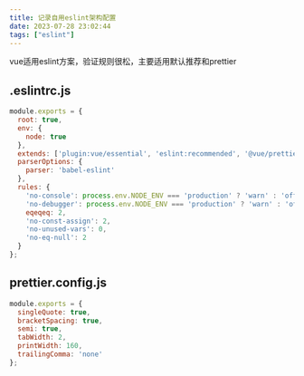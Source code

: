 ```yaml
---
title: 记录自用eslint架构配置
date: 2023-07-28 23:02:44
tags: ["eslint"]
---
```

vue适用eslint方案，验证规则很松，主要适用默认推荐和prettier

## .eslintrc.js
``` javascript
module.exports = {
  root: true,
  env: {
    node: true
  },
  extends: ['plugin:vue/essential', 'eslint:recommended', '@vue/prettier'],
  parserOptions: {
    parser: 'babel-eslint'
  },
  rules: {
    'no-console': process.env.NODE_ENV === 'production' ? 'warn' : 'off',
    'no-debugger': process.env.NODE_ENV === 'production' ? 'warn' : 'off',
    eqeqeq: 2,
    'no-const-assign': 2,
    'no-unused-vars': 0,
    'no-eq-null': 2
  }
};
```
## prettier.config.js
``` javascript
module.exports = {
  singleQuote: true,
  bracketSpacing: true,
  semi: true,
  tabWidth: 2,
  printWidth: 160,
  trailingComma: 'none'
};

```